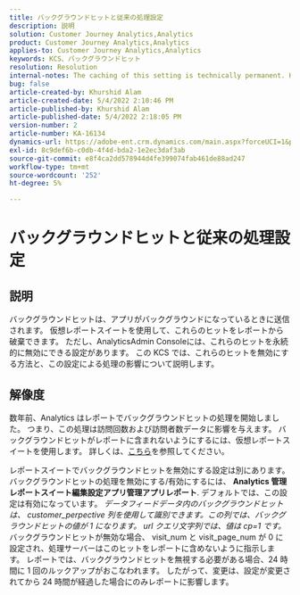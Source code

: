 ```yaml
---
title: バックグラウンドヒットと従来の処理設定
description: 説明
solution: Customer Journey Analytics,Analytics
product: Customer Journey Analytics,Analytics
applies-to: Customer Journey Analytics,Analytics
keywords: KCS、バックグラウンドヒット
resolution: Resolution
internal-notes: The caching of this setting is technically permanent. However, since we restart those services daily, we are practically manually busting that cache once very 24 hours. The setting caching behavior isn't really documented and is more just of an implementation detail. Therefore, be careful when sharing the information with customers.
bug: false
article-created-by: Khurshid Alam
article-created-date: 5/4/2022 2:10:46 PM
article-published-by: Khurshid Alam
article-published-date: 5/4/2022 2:18:05 PM
version-number: 2
article-number: KA-16134
dynamics-url: https://adobe-ent.crm.dynamics.com/main.aspx?forceUCI=1&pagetype=entityrecord&etn=knowledgearticle&id=d34c29fc-b3cb-ec11-a7b5-6045bd00dbbc
exl-id: 8c9def6b-c0db-4f4d-bda2-1e2ec3daf3ab
source-git-commit: e8f4ca2dd578944d4fe399074fab461de88ad247
workflow-type: tm+mt
source-wordcount: '252'
ht-degree: 5%

---
```


# バックグラウンドヒットと従来の処理設定

## 説明


バックグラウンドヒットは、アプリがバックグラウンドになっているときに送信されます。 仮想レポートスイートを使用して、これらのヒットをレポートから破棄できます。 ただし、AnalyticsAdmin Consoleには、これらのヒットを永続的に無効にできる設定があります。 この KCS では、これらのヒットを無効にする方法と、この設定による処理の影響について説明します。


## 解像度


数年前、Analytics はレポートでバックグラウンドヒットの処理を開始しました。 つまり、この処理は訪問回数および訪問者数データに影響を与えます。 バックグラウンドヒットがレポートに含まれないようにするには、仮想レポートスイートを使用します。 詳しくは、[こちら](https://docs.adobe.com/content/help/ja-JP/analytics/components/virtual-report-suites/vrs-components.html)を参照してください。

レポートスイートでバックグラウンドヒットを無効にする設定は別にあります。 バックグラウンドヒットの処理を無効にする/有効にするには、 <b>Analytics 管理レポートスイート編集設定アプリ管理アプリレポート</b>. デフォルトでは、この設定は有効になっています。
*データフィードデータ内のバックグラウンドヒットは、 customer_perpective 列を使用して識別できます。この列では、バックグラウンドヒットの値が 1 になります。 url クエリ文字列では、値は cp=1 です。*
バックグラウンドヒットが無効な場合、 visit_num と visit_page_num が 0 に設定され、処理サーバーはこのヒットをレポートに含めないように指示します。 レポートでは、バックグラウンドヒットを無視する必要がある場合、24 時間に 1 回のルックアップがおこなわれます。 したがって、変更は、設定が変更されてから 24 時間が経過した場合にのみレポートに影響します。
